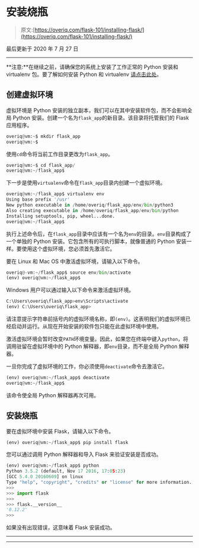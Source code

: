 # 安装烧瓶

> 原文:[https://overiq.com/flask-101/installing-flask/](https://overiq.com/flask-101/installing-flask/)

最后更新于 2020 年 7 月 27 日

* * *

**注意:**在继续之前，请确保您的系统上安装了工作正常的 Python 安装和 virtualenv 包。要了解如何安装 Python 和 virtualenv [请点击此处](/django-1-10/installing-django/)。

## 创建虚拟环境

虚拟环境是 Python 安装的独立副本，我们可以在其中安装软件包，而不会影响全局 Python 安装。创建一个名为`flask_app`的新目录。该目录将托管我们的 Flask 应用程序。

```py
overiq@vm:~$ mkdir flask_app
overiq@vm:~$

```

使用`cd`命令将当前工作目录更改为`flask_app`。

```py
overiq@vm:~$ cd flask_app/
overiq@vm:~/flask_app$

```

下一步是使用`virtualenv`命令在`flask_app`目录内创建一个虚拟环境。

```py
overiq@vm:~/flask_app$ virtualenv env
Using base prefix '/usr'
New python executable in /home/overiq/flask_app/env/bin/python3
Also creating executable in /home/overiq/flask_app/env/bin/python
Installing setuptools, pip, wheel...done.
overiq@vm:~/flask_app$

```

执行上述命令后，在`flask_app`目录中应该有一个名为`env`的目录。`env`目录构成了一个单独的 Python 安装。它包含所有的可执行脚本，就像普通的 Python 安装一样。要使用这个虚拟环境，您必须首先激活它。

要在 Linux 和 Mac OS 中激活虚拟环境，请输入以下命令。

```py
overiq@-vm:~/flask_app$ source env/bin/activate
(env) overiq@vm:~/flask_app$

```

Windows 用户可以通过输入以下命令来激活虚拟环境。

```py
C:\Users\overiq\flask_app>env\Scripts\activate
(env) C:\Users\overiq\flask_app>

```

请注意提示字符串前括号内的虚拟环境名称，即`(env)`。这表明我们的虚拟环境已经启动并运行。从现在开始安装的软件包只能在此虚拟环境中使用。

激活虚拟环境会暂时改变`PATH`环境变量。因此，如果您在终端中键入`python`，将调用驻留在虚拟环境中的 Python 解释器，即`env`目录，而不是全局 Python 解释器。

一旦你完成了虚拟环境的工作，你必须使用`deactivate`命令去激活它。

```py
(env) overiq@vm:~/flask_app$ deactivate
overiq@vm:~/flask_app$

```

该命令使全局 Python 解释器再次可用。

## 安装烧瓶

要在虚拟环境中安装 Flask，请输入以下命令。

```py
(env) overiq@vm:~/flask_app$ pip install flask

```

您可以通过调用 Python 解释器和导入 Flask 来验证安装是否成功。

```py
(env) overiq@vm:~/flask_app$ python
Python 3.5.2 (default, Nov 17 2016, 17:05:23) 
[GCC 5.4.0 20160609] on linux
Type "help", "copyright", "credits" or "license" for more information.
>>> 
>>> import flask
>>> 
>>> flask.__version__
'0.12.2'
>>>

```

如果没有出现错误，这意味着 Flask 安装成功。

* * *

* * *